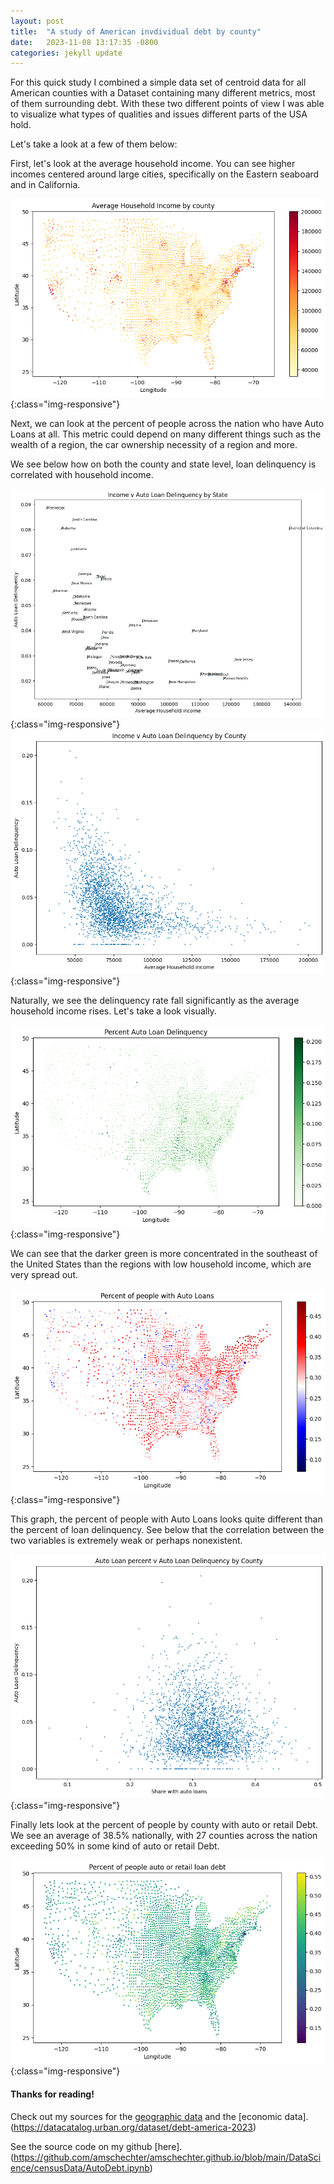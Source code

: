 ```yaml
---
layout: post
title:  "A study of American invdividual debt by county"
date:   2023-11-08 13:17:35 -0800
categories: jekyll update
---
```


For this quick study I combined a simple data set of centroid data for all American counties with a 
Dataset containing many different metrics, most of them surrounding debt. With these two different points of view
I was able to visualize what types of qualities and issues different parts of the USA hold.

Let's take a look at a few of them below:

First, let's look at the average household income. You can see higher incomes centered around large cities, specifically on the Eastern seaboard and in California.

![Average Household Income by County](/images/CountyDebt/HouseholdIncomeByCounty.png){:class="img-responsive"}

Next, we can look at the percent of people across the nation who have Auto Loans at all. This metric could depend on many different things such as the wealth of a region, the car ownership necessity of a region and more.

We see below how on both the county and state level, loan delinquency is correlated with household income.

![Income Vs Loan Delinquency by State](/images/CountyDebt/IncomeVLoanDefByState.png){:class="img-responsive"}
![Income Vs Loan Delinquency by County](/images/CountyDebt/IncomeVLoanDefByCounty.png){:class="img-responsive"}

Naturally, we see the delinquency rate fall significantly as the average household income rises. Let's take a look visually.

![Percent of people with Auto Loan Delinquency](/images/CountyDebt/PercentAutoLoanDelinquency.png){:class="img-responsive"}

We can see that the darker green is more concentrated in the southeast of the United States than the regions with low household income, which are very spread out.

![Percent of people with Auto Loans](/images/CountyDebt/PercentOfPeopleWithAutoLoans.png){:class="img-responsive"}

This graph, the percent of people with Auto Loans looks quite different than the percent of loan delinquency. See below that the correlation between the two variables is extremely weak or perhaps nonexistent.

![Loan rate Vs Loan Delinquency](/images/CountyDebt/LoanRateVLoanDef.png){:class="img-responsive"}

Finally lets look at the percent of people by county with auto or retail Debt. We see an average of 38.5% nationally, with 27 counties across the nation exceeding 50% in some kind of auto or retail Debt.

![Percent of people with Auto or Retail Debt](/images/CountyDebt/PercentWithAutoRetailLoanDebt.png){:class="img-responsive"}


#### Thanks for reading!

 Check out my sources for the [geographic data](https://www.kaggle.com/datasets/canonicalized/county-centroids)  and the [economic data].(https://datacatalog.urban.org/dataset/debt-america-2023)

See the source code on my github [here].(https://github.com/amschechter/amschechter.github.io/blob/main/DataScience/censusData/AutoDebt.ipynb)